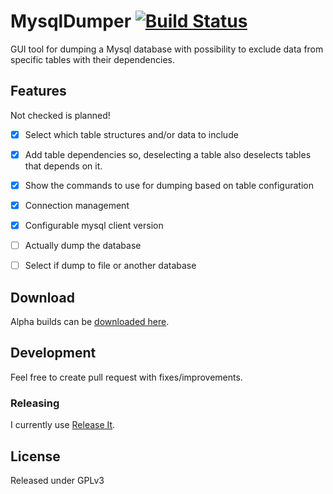 MysqlDumper [![Build Status](https://travis-ci.org/frankbille/MysqlDumper.svg?branch=master)](https://travis-ci.org/frankbille/MysqlDumper)
===========

GUI tool for dumping a Mysql database with possibility to exclude data from
specific tables with their dependencies.


Features
--------

Not checked is planned!

- [x] Select which table structures and/or data to include
- [x] Add table dependencies so, deselecting a table also deselects tables that depends
      on it.
- [x] Show the commands to use for dumping based on table configuration
- [x] Connection management
- [x] Configurable mysql client version
- [ ] Actually dump the database
- [ ] Select if dump to file or another database


Download
--------

Alpha builds can be [downloaded here][download].


Development
-----------

Feel free to create pull request with fixes/improvements.

### Releasing

I currently use [Release It][releaseit].


License
-------

Released under GPLv3



[download]: https://github.com/frankbille/MysqlDumper/releases
[releaseit]: http://webpro.github.io/release-it/